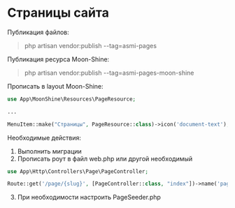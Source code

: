 # Страницы сайта

Публикация файлов:

>php artisan vendor:publish --tag=asmi-pages

Публикация ресурса Moon-Shine:

>php artisan vendor:publish --tag=asmi-pages-moon-shine

Прописать в layout Moon-Shine:

```php
use App\MoonShine\Resources\PageResource;

...

MenuItem::make("Страницы", PageResource::class)->icon('document-text'),
```

Необходимые действия:

1. Выполнить миграции
2. Прописать роут в файл web.php или другой необходимый
```php
use App\Http\Controllers\Page\PageController;

Route::get('/page/{slug}', [PageController::class, "index"])->name('page');
```

3. При необходимости настроить PageSeeder.php
